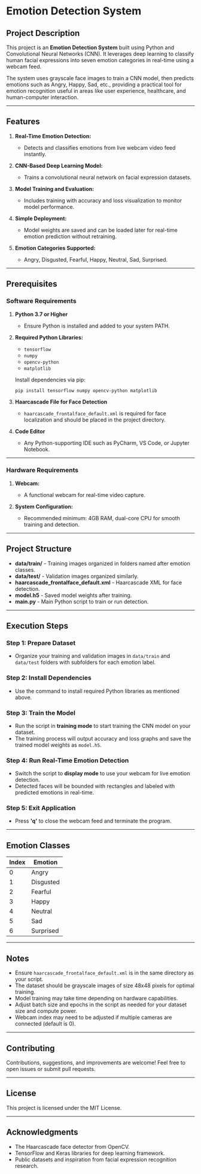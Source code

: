 # Emotion Detection System

## **Project Description**

This project is an **Emotion Detection System** built using Python and Convolutional Neural Networks (CNN). It leverages deep learning to classify human facial expressions into seven emotion categories in real-time using a webcam feed.

The system uses grayscale face images to train a CNN model, then predicts emotions such as Angry, Happy, Sad, etc., providing a practical tool for emotion recognition useful in areas like user experience, healthcare, and human-computer interaction.

---

## **Features**

1. **Real-Time Emotion Detection:**

   * Detects and classifies emotions from live webcam video feed instantly.

2. **CNN-Based Deep Learning Model:**

   * Trains a convolutional neural network on facial expression datasets.

3. **Model Training and Evaluation:**

   * Includes training with accuracy and loss visualization to monitor model performance.

4. **Simple Deployment:**

   * Model weights are saved and can be loaded later for real-time emotion prediction without retraining.

5. **Emotion Categories Supported:**

   * Angry, Disgusted, Fearful, Happy, Neutral, Sad, Surprised.

---

## **Prerequisites**

### **Software Requirements**

1. **Python 3.7 or Higher**

   * Ensure Python is installed and added to your system PATH.

2. **Required Python Libraries:**

   * `tensorflow`
   * `numpy`
   * `opencv-python`
   * `matplotlib`

   Install dependencies via pip:

   ```
   pip install tensorflow numpy opencv-python matplotlib
   ```

3. **Haarcascade File for Face Detection**

   * `haarcascade_frontalface_default.xml` is required for face localization and should be placed in the project directory.

4. **Code Editor**

   * Any Python-supporting IDE such as PyCharm, VS Code, or Jupyter Notebook.

---

### **Hardware Requirements**

1. **Webcam:**

   * A functional webcam for real-time video capture.

2. **System Configuration:**

   * Recommended minimum: 4GB RAM, dual-core CPU for smooth training and detection.

---

## **Project Structure**

* **data/train/** - Training images organized in folders named after emotion classes.
* **data/test/** - Validation images organized similarly.
* **haarcascade\_frontalface\_default.xml** - Haarcascade XML for face detection.
* **model.h5** - Saved model weights after training.
* **main.py** - Main Python script to train or run detection.

---

## **Execution Steps**

### Step 1: Prepare Dataset

* Organize your training and validation images in `data/train` and `data/test` folders with subfolders for each emotion label.

### Step 2: Install Dependencies

* Use the command to install required Python libraries as mentioned above.

### Step 3: Train the Model

* Run the script in **training mode** to start training the CNN model on your dataset.
* The training process will output accuracy and loss graphs and save the trained model weights as `model.h5`.

### Step 4: Run Real-Time Emotion Detection

* Switch the script to **display mode** to use your webcam for live emotion detection.
* Detected faces will be bounded with rectangles and labeled with predicted emotions in real-time.

### Step 5: Exit Application

* Press **'q'** to close the webcam feed and terminate the program.

---

## **Emotion Classes**

| Index | Emotion   |
| ----- | --------- |
| 0     | Angry     |
| 1     | Disgusted |
| 2     | Fearful   |
| 3     | Happy     |
| 4     | Neutral   |
| 5     | Sad       |
| 6     | Surprised |

---

## **Notes**

* Ensure `haarcascade_frontalface_default.xml` is in the same directory as your script.
* The dataset should be grayscale images of size 48x48 pixels for optimal training.
* Model training may take time depending on hardware capabilities.
* Adjust batch size and epochs in the script as needed for your dataset size and compute power.
* Webcam index may need to be adjusted if multiple cameras are connected (default is 0).

---

## **Contributing**

Contributions, suggestions, and improvements are welcome! Feel free to open issues or submit pull requests.

---

## **License**

This project is licensed under the MIT License.

---

## **Acknowledgments**

* The Haarcascade face detector from OpenCV.
* TensorFlow and Keras libraries for deep learning framework.
* Public datasets and inspiration from facial expression recognition research.



